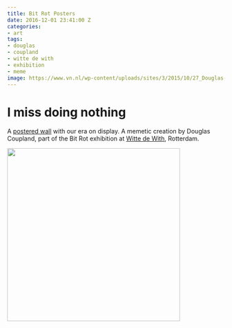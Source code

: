 ```yaml
---
title: Bit Rot Posters
date: 2016-12-01 23:41:00 Z
categories:
- art
tags:
- douglas
- coupland
- witte de with
- exhibition
- meme
image: https://www.vn.nl/wp-content/uploads/sites/3/2015/10/27_Douglas-Coupland_Slogans-for-the-21st-Century_preview.jpg
---
```


# I miss doing nothing

A [postered wall]({{page.image}}) with our era on display. A memetic creation by Douglas Coupland, part of the Bit Rot exhibition at [Witte de With](http://www.wdw.nl/en/), Rotterdam.



<a href="{{page.image}}"><img src="{{page.image}}" style="width:400px; height: auto;"></a>